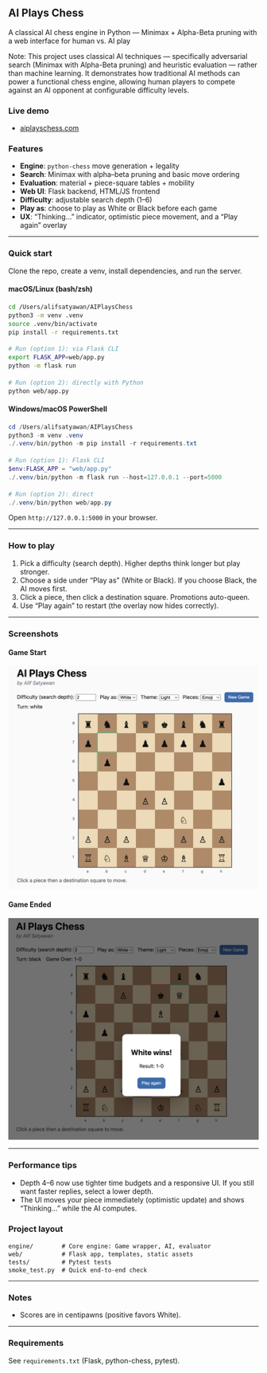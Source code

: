 ## **AI Plays Chess**

A classical AI chess engine in Python — Minimax + Alpha-Beta pruning with a web interface for human vs. AI play

Note: This project uses classical AI techniques — specifically adversarial search (Minimax with Alpha-Beta pruning) and heuristic evaluation — rather than machine learning. It demonstrates how traditional AI methods can power a functional chess engine, allowing human players to compete against an AI opponent at configurable difficulty levels.

### **Live demo**
- [aiplayschess.com](https://aiplayschess.com/)

### **Features**
- **Engine**: `python-chess` move generation + legality
- **Search**: Minimax with alpha–beta pruning and basic move ordering
- **Evaluation**: material + piece-square tables + mobility
- **Web UI**: Flask backend, HTML/JS frontend
- **Difficulty**: adjustable search depth (1–6)
- **Play as**: choose to play as White or Black before each game
- **UX**: “Thinking…” indicator, optimistic piece movement, and a “Play again” overlay

---

### **Quick start**
Clone the repo, create a venv, install dependencies, and run the server.

#### macOS/Linux (bash/zsh)
```bash
cd /Users/alifsatyawan/AIPlaysChess
python3 -m venv .venv
source .venv/bin/activate
pip install -r requirements.txt

# Run (option 1): via Flask CLI
export FLASK_APP=web/app.py
python -m flask run

# Run (option 2): directly with Python
python web/app.py
```

#### Windows/macOS PowerShell
```powershell
cd /Users/alifsatyawan/AIPlaysChess
python3 -m venv .venv
./.venv/bin/python -m pip install -r requirements.txt

# Run (option 1): Flask CLI
$env:FLASK_APP = "web/app.py"
./.venv/bin/python -m flask run --host=127.0.0.1 --port=5000

# Run (option 2): direct
./.venv/bin/python web/app.py
```

Open `http://127.0.0.1:5000` in your browser.

---

### **How to play**
1. Pick a difficulty (search depth). Higher depths think longer but play stronger.
2. Choose a side under “Play as” (White or Black). If you choose Black, the AI moves first.
3. Click a piece, then click a destination square. Promotions auto-queen.
4. Use “Play again” to restart (the overlay now hides correctly).

---

### **Screenshots**

#### Game Start 
![Start Game](docs/images/startGame.png)

#### Game Ended
![End Game](docs/images/endGame.png)

---

### **Performance tips**
- Depth 4–6 now use tighter time budgets and a responsive UI. If you still want faster replies, select a lower depth.
- The UI moves your piece immediately (optimistic update) and shows “Thinking…” while the AI computes.

### **Project layout**
```
engine/        # Core engine: Game wrapper, AI, evaluator
web/           # Flask app, templates, static assets
tests/         # Pytest tests
smoke_test.py  # Quick end-to-end check
```

---

### **Notes**
- Scores are in centipawns (positive favors White).

---

### **Requirements**
See `requirements.txt` (Flask, python-chess, pytest).


